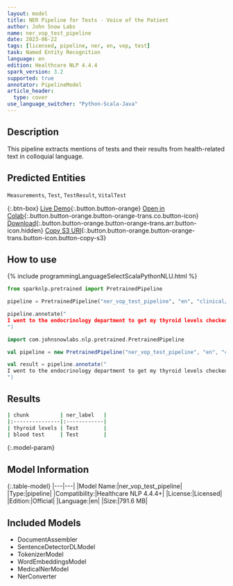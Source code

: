 ```yaml
---
layout: model
title: NER Pipeline for Tests - Voice of the Patient
author: John Snow Labs
name: ner_vop_test_pipeline
date: 2023-06-22
tags: [licensed, pipeline, ner, en, vop, test]
task: Named Entity Recognition
language: en
edition: Healthcare NLP 4.4.4
spark_version: 3.2
supported: true
annotator: PipelineModel
article_header:
  type: cover
use_language_switcher: "Python-Scala-Java"
---
```


## Description

This pipeline extracts mentions of tests and their results from health-related text in colloquial language.

## Predicted Entities

`Measurements`, `Test`, `TestResult`, `VitalTest`



{:.btn-box}
[Live Demo](https://demo.johnsnowlabs.com/healthcare/VOP/){:.button.button-orange}
[Open in Colab](https://colab.research.google.com/github/JohnSnowLabs/spark-nlp-workshop/blob/master/tutorials/streamlit_notebooks/healthcare/VOICE_OF_PATIENT.ipynb){:.button.button-orange.button-orange-trans.co.button-icon}
[Download](https://s3.amazonaws.com/auxdata.johnsnowlabs.com/clinical/models/ner_vop_test_pipeline_en_4.4.4_3.2_1687444030948.zip){:.button.button-orange.button-orange-trans.arr.button-icon.hidden}
[Copy S3 URI](s3://auxdata.johnsnowlabs.com/clinical/models/ner_vop_test_pipeline_en_4.4.4_3.2_1687444030948.zip){:.button.button-orange.button-orange-trans.button-icon.button-copy-s3}

## How to use

<div class="tabs-box" markdown="1">
{% include programmingLanguageSelectScalaPythonNLU.html %}
  
```python
from sparknlp.pretrained import PretrainedPipeline

pipeline = PretrainedPipeline("ner_vop_test_pipeline", "en", "clinical/models")

pipeline.annotate("
I went to the endocrinology department to get my thyroid levels checked. They ordered a blood test and found out that I have hypothyroidism, so now I'm on medication to manage it.
")
```
```scala
import com.johnsnowlabs.nlp.pretrained.PretrainedPipeline

val pipeline = new PretrainedPipeline("ner_vop_test_pipeline", "en", "clinical/models")

val result = pipeline.annotate("
I went to the endocrinology department to get my thyroid levels checked. They ordered a blood test and found out that I have hypothyroidism, so now I'm on medication to manage it.
")
```
</div>


## Results

```bash
| chunk          | ner_label   |
|:---------------|:------------|
| thyroid levels | Test        |
| blood test     | Test        |
```

{:.model-param}
## Model Information

{:.table-model}
|---|---|
|Model Name:|ner_vop_test_pipeline|
|Type:|pipeline|
|Compatibility:|Healthcare NLP 4.4.4+|
|License:|Licensed|
|Edition:|Official|
|Language:|en|
|Size:|791.6 MB|

## Included Models

- DocumentAssembler
- SentenceDetectorDLModel
- TokenizerModel
- WordEmbeddingsModel
- MedicalNerModel
- NerConverter
